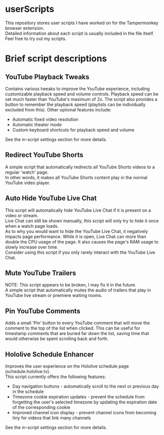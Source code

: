 # userScripts
This repository stores user scripts I have worked on for the Tampermonkey browser extension.  
Detailed information about each script is usually included in the file itself. Feel free to try out my scripts.

# Brief script descriptions
## YouTube Playback Tweaks
Contains various tweaks to improve the YouTube experience, including customizable playback speed and volume controls.
Playback speed can be set much faster than YouTube's maximum of 2x.
The script also provides a button to remember the playback speed (playlists can be individually excluded from this).
Other optional features include:
- Automatic fixed video resolution
- Automatic theater mode
- Custom keyboard shortcuts for playback speed and volume

See the in-script settings section for more details.

## Redirect YouTube Shorts
A simple script that automatically redirects all YouTube Shorts videos to a regular 'watch' page.  
In other words, it makes all YouTube Shorts content play in the normal YouTube video player.

## Auto Hide YouTube Live Chat
This script will automatically hide YouTube Live Chat if it is present on a video or stream.  
Live Chat can still be shown manually, this script will only try to hide it once when a watch page loads.  
As to why you would want to hide the YouTube Live Chat, it negatively impacts page performance.
While it is open, Live Chat can more than double the CPU usage of the page.
It also causes the page's RAM usage to slowly increase over time.  
Consider using this script if you only rarely interact with the YouTube Live Chat.

## Mute YouTube Trailers
NOTE: This script appears to be broken, I may fix it in the future.  
A simple script that automatically mutes the audio of trailers that play in YouTube live stream or premiere waiting rooms.

## Pin YouTube Comments
Adds a small 'Pin' button to every YouTube comment that will move the comment to the top of the list when clicked.
This can be useful for timestamp comments that are buried far down the list, saving time that would otherwise be spent scrolling back and forth.

## Hololive Schedule Enhancer
Improves the user experience on the Hololive schedule page (schedule.hololive.tv).  
This script currently offers the following features:
- Day navigation buttons - automatically scroll to the next or previous day in the schedule
- Timezone cookie expiration updates - prevent the schedule from forgetting the user's selected timezone by updating the expiration date of the corresponding cookie
- Improved channel icon display - prevent channel icons from becoming tiny for videos that link many channels

See the in-script settings section for more details.
